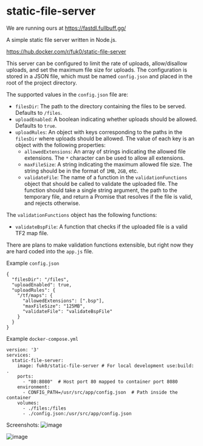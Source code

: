 # static-file-server
We are running ours at https://fastdl.fullbuff.gg/

A simple static file server written in Node.js.

https://hub.docker.com/r/fuk0/static-file-server

This server can be configured to limit the rate of uploads, allow/disallow uploads, and set the maximum file size for uploads. The configuration is stored in a JSON file, which must be named `config.json` and placed in the root of the project directory.

The supported values in the `config.json` file are:

- `filesDir`: The path to the directory containing the files to be served. Defaults to `/files`.
- `uploadEnabled`: A boolean indicating whether uploads should be allowed. Defaults to `true`.
- `uploadRules`: An object with keys corresponding to the paths in the `filesDir` where uploads should be allowed. The value of each key is an object with the following properties:
  - `allowedExtensions`: An array of strings indicating the allowed file extensions. The `*` character can be used to allow all extensions.
  - `maxFileSize`: A string indicating the maximum allowed file size. The string should be in the format of `1MB`, `2GB`, etc.
  - `validateFile`: The name of a function in the `validationFunctions` object that should be called to validate the uploaded file. The function should take a single string argument, the path to the temporary file, and return a Promise that resolves if the file is valid, and rejects otherwise.

The `validationFunctions` object has the following functions:

- `validateBspFile`: A function that checks if the uploaded file is a valid TF2 map file.

There are plans to make validation functions extensible, but right now they are hard coded into the `app.js` file.

Example `config.json`
```
{
  "filesDir": "/files",
  "uploadEnabled": true,
  "uploadRules": {
    "/tf/maps": {
      "allowedExtensions": [".bsp"],
      "maxFileSize": "125MB",
      "validateFile": "validateBspFile"
    }
  }
}
```
Example `docker-compose.yml`
```
version: '3'
services:
  static-file-server:
    image: fuk0/static-file-server # For local development use:build: .
    ports:
      - "80:8080"  # Host port 80 mapped to container port 8080
    environment:
      - CONFIG_PATH=/usr/src/app/config.json  # Path inside the container
    volumes:
      - ./files:/files
      - ./config.json:/usr/src/app/config.json
```

Screenshots:
![image](https://github.com/user-attachments/assets/d338f2e4-63c6-4e3f-969c-fc9622d75eeb)

![image](https://github.com/user-attachments/assets/5d74d668-7e83-4e85-9ee9-58313ed5b272)
